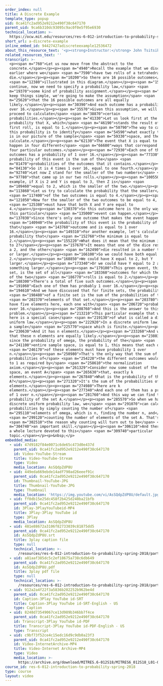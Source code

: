 ```yaml
---
order_index: null
title: A Discrete Example
template_type: popup
uid: 0ca41fc2ad952e9212e490f38c647170
parent_uid: 9ca6b310dc93095c9ac0f0e5f95e6930
technical_location: >-
  https://ocw.mit.edu/resources/res-6-012-introduction-to-probability-spring-2018/part-i-the-fundamentals/a-discrete-example
short_url: a-discrete-example
inline_embed_id: 94427427adiscreteexample12536472
about_this_resource_text: '<p><strong>Instructor:</strong> John Tsitsiklis</p>'
related_resources_text: ''
transcript: >-
  <p><span m="760">Let us now move from the abstract to the
  concrete.</span></p><p><span m="4940">Recall the example that we discussed
  earlier where we</span> <span m="7590">have two rolls of a tetrahedral
  die.</span></p><p><span m="10200">So there are 16 possible outcomes</span>
  <span m="12380">illustrated in this diagram.</span></p><p><span m="15070">To
  continue, now we need to specify a probability law,</span> <span
  m="19370">some kind of probability assignment.</span></p><p><span m="22070">To
  keep things simple, we're going to make the assumption</span> <span
  m="25620">that the 16 possible outcomes are all equally
  likely.</span></p><p><span m="30390">And each outcome has a probability of 1
  over 16.</span></p><p><span m="35570">Given this assumption, we will now
  proceed to calculate</span> <span m="38870">certain
  probabilities.</span></p><p><span m="41330">Let us look first at the
  probability that X, which</span> <span m="46190">stands the result of the
  first roll, is equal to 1.</span></p><p><span m="50790">The way to calculate
  this probability is to identify</span> <span m="54590">what exactly that event
  is in our picture of the sample</span> <span m="59330">space, and then
  calculate.</span></p><p><span m="62130">The event that X is equal to 1 can
  happen in four different</span> <span m="66600">ways that correspond to these
  four particular outcomes.</span></p><p><span m="72930">Each one of these
  outcomes has a probability of 1 over 16.</span></p><p><span m="77330">The
  probability of this event is the sum of the</span> <span
  m="81470">probabilities of the outcomes that it contains.</span></p><p><span
  m="84130">So it is 4 times 1 over 16, equal to one fourth.</span></p><p><span
  m="92740">Let now Z stand for the smaller of the two numbers</span> <span
  m="97780">that came up in our two rolls.</span></p><p><span m="100550">So for
  example, if X is 2 and Y is equal to 3, then Z is</span> <span
  m="109460">equal to 2, which is the smaller of the two.</span></p><p><span
  m="113860">Let us try to calculate the probability that the smaller</span>
  <span m="117400">of the two outcomes is equal to 4.</span></p><p><span
  m="121050">Now for the smaller of the two outcomes to be equal to 4, we</span>
  <span m="125380">must have that both X and Y are equal to
  4.</span></p><p><span m="130370">So this outcome here is the only way that
  this particular</span> <span m="135000">event can happen.</span></p><p><span
  m="137030">Since there's only one outcome that makes the event happen,</span>
  <span m="140940">the probability of this event is the probability of
  that</span> <span m="143760">outcome and is equal to 1 over
  16.</span></p><p><span m="149310">For another example, let's calculate the
  probability that</span> <span m="152760">the minimum is equal to
  2.</span></p><p><span m="155220">What does it mean that the minimum is equal
  to 2?</span></p><p><span m="157670">It means that one of the dice resulted in
  a 2, and the other</span> <span m="162490">die resulted in a number that's 2
  or larger.</span></p><p><span m="166100">So we could have both equal to
  2.</span></p><p><span m="168850">We could have X equal to 2, but Y
  larger.</span></p><p><span m="173340">Or we could have Y equal to 2 and X
  something larger.</span></p><p><span m="179100">This green event, this green
  set, is the set of all</span> <span m="183360">outcomes for which the minimum
  of the two</span> <span m="186770">rolls is equal to 2.</span></p><p><span
  m="188300">There's a total of five such outcomes.</span></p><p><span
  m="191060">Each one of them has probably 1 over 16.</span></p><p><span
  m="194610">And we have discussed that for finite sets, the probability</span>
  <span m="198480">of a finite set is the sum of the probabilities of the</span>
  <span m="202370">elements of that set.</span></p><p><span m="203780">So we
  have five elements here, each one with</span> <span m="206720">probability 1
  over 16.</span></p><p><span m="208760">And this is the answer to this
  problem.</span></p><p><span m="213210">This particular example that we saw
  here is a special case</span> <span m="219130">of what is called a discrete
  uniform law.</span></p><p><span m="222920">In a discrete uniform law, we have
  a sample</span> <span m="225770">space which is finite.</span></p><p><span
  m="230630">And it has n elements.</span></p><p><span m="233260">And we assume
  that these n elements are equally likely.</span></p><p><span m="238030">Now
  since the probability of omega, the probability of the</span> <span
  m="241100">entire sample space, is equal to 1, this means that each one</span>
  <span m="246170">of these elements must have probability 1 over
  n.</span></p><p><span m="250980">That's the only way that the sum of the
  probabilities of</span> <span m="254220">the different outcomes would be equal
  to 1 as required by</span> <span m="258610">the normalization
  axiom.</span></p><p><span m="261329">Consider now some subset of the sample
  space, an event A</span> <span m="265630">that, exactly k
  elements.</span></p><p><span m="267840">What is the probability of the set
  A?</span></p><p><span m="271320">It's the sum of the probabilities of its
  elements.</span></p><p><span m="274980">There are k
  elements.</span></p><p><span m="277340">And each one of them has a probability
  of 1 over n.</span></p><p><span m="281760">And this way we can find the
  probability of the set A.</span></p><p><span m="285570">So when we have a
  discrete uniform probability law, we</span> <span m="291070">can calculate
  probabilities by simply counting the number of</span> <span
  m="295110">elements of omega, which is n, finding the number n, and</span>
  <span m="299120">counting the number of elements of the set A. That's</span>
  <span m="302510">the reason why counting will turn out to be</span> <span
  m="304740">an important skill.</span></p><p><span m="306110">And there will be
  a whole lecture devoted to this</span> <span m="309740">particular
  topic.</span></p><p>&nbsp;</p>
embedded_media:
  - uid: 47d9182f84e0071c6de65c473d0e437d
    parent_uid: 0ca41fc2ad952e9212e490f38c647170
    id: Video-YouTube-Stream
    title: Video-YouTube-Stream
    type: Video
    media_location: AsSQdpZdP8U
  - uid: 449eda669ebde14adf790ad26eeef91c
    parent_uid: 0ca41fc2ad952e9212e490f38c647170
    id: Thumbnail-YouTube-JPG
    title: Thumbnail-YouTube-JPG
    type: Thumbnail
    media_location: 'https://img.youtube.com/vi/AsSQdpZdP8U/default.jpg'
  - uid: ff0db15e25dc458f2b425d240ba21bfb
    parent_uid: 0ca41fc2ad952e9212e490f38c647170
    id: 3Play-3PlayYouTubeid-MP4
    title: 3Play-3Play YouTube id
    type: 3Play
    media_location: AsSQdpZdP8U
  - uid: 481e88672a3106f82733039c81875dd5
    parent_uid: 0ca41fc2ad952e9212e490f38c647170
    id: AsSQdpZdP8U.srt
    title: 3play caption file
    type: null
    technical_location: >-
      /resources/res-6-012-introduction-to-probability-spring-2018/part-i-the-fundamentals/a-discrete-example/AsSQdpZdP8U.srt
  - uid: a81aaf385dc5c2ef18675a738c6db649
    parent_uid: 0ca41fc2ad952e9212e490f38c647170
    id: AsSQdpZdP8U.pdf
    title: 3play pdf file
    type: null
    technical_location: >-
      /resources/res-6-012-introduction-to-probability-spring-2018/part-i-the-fundamentals/a-discrete-example/AsSQdpZdP8U.pdf
  - uid: 912a2a4f22f3a5836b202252b962be4d
    parent_uid: 0ca41fc2ad952e9212e490f38c647170
    id: Caption-3Play YouTube id-SRT
    title: Caption-3Play YouTube id-SRT-English - US
    type: Caption
  - uid: 8248d73549067ce13d989b346bb7f4ce
    parent_uid: 0ca41fc2ad952e9212e490f38c647170
    id: Transcript-3Play YouTube id-PDF
    title: Transcript-3Play YouTube id-PDF-English - US
    type: Transcript
  - uid: c9bf73f52ce4c15edc16d9c9db0a23f3
    parent_uid: 0ca41fc2ad952e9212e490f38c647170
    id: Video-InternetArchive-MP4
    title: Video-Internet Archive-MP4
    type: Video
    media_location: >-
      https://archive.org/download/MITRES.6-012S18/MITRES6_012S18_L01-07_300k.mp4
course_id: res-6-012-introduction-to-probability-spring-2018
type: course
layout: video
---
```

